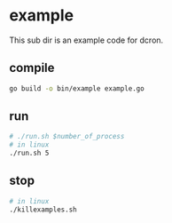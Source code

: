 # example

This sub dir is an example code for dcron.

## compile

```bash
go build -o bin/example example.go
```

## run
```bash
# ./run.sh $number_of_process
# in linux
./run.sh 5
```

## stop
```bash
# in linux
./killexamples.sh
```